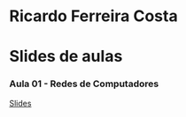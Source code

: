 # Ricardo Ferreira Costa

# Slides de aulas

### Aula 01 - Redes de Computadores 

<a href="https://ricardoferreiracosta08.github.io/slides-html-reveal.js/01-redesdecomputadores/" target="_blank">Slides</a>


